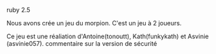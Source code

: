 ruby 2.5

Nous avons crée un jeu du morpion. C'est un jeu à 2 joueurs.


Ce jeu est une réaliation d'Antoine(tonoutt), Kath(funkykath) et Asvinie (asvinie057).
commentaire sur la version de sécurité

